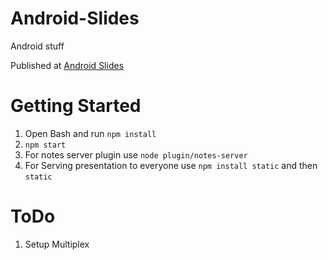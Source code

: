 # Android-Slides
Android stuff

Published at [Android Slides](https://fcc-hyd.github.io/Android-Slides/)

# Getting Started

1. Open Bash and run ```npm install```
2. ```npm start```
3. For notes server plugin use ```node plugin/notes-server```
4. For Serving presentation to everyone use ```npm install static``` and then ```static```

# ToDo

1. Setup Multiplex